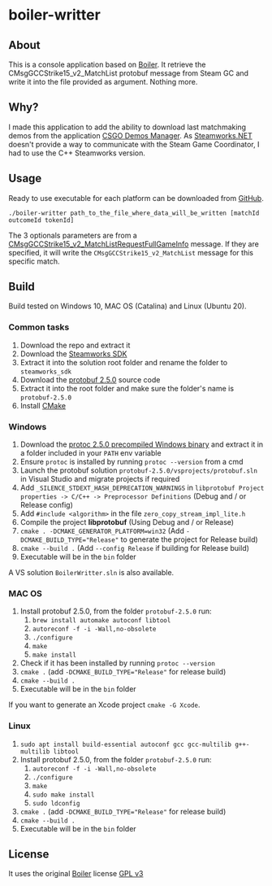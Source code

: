 # boiler-writter

## About

This is a console application based on [Boiler](https://bitbucket.org/ACB/boiler/).
It retrieve the CMsgGCCStrike15_v2_MatchList protobuf message from Steam GC and write it into the file provided as argument.
Nothing more.

## Why?

I made this application to add the ability to download last matchmaking demos from the application [CSGO Demos Manager](https://github.com/akiver/CSGO-Demos-Manager).
As [Steamworks.NET](http://steamworks.github.io/) doesn't provide a way to communicate with the Steam Game Coordinator, I had to use the C++ Steamworks version.

## Usage

Ready to use executable for each platform can be downloaded from [GitHub](https://github.com/akiver/boiler-writter/releases).

```
./boiler-writter path_to_the_file_where_data_will_be_written [matchId outcomeId tokenId]
```

The 3 optionals parameters are from a [CMsgGCCStrike15_v2_MatchListRequestFullGameInfo](https://github.com/SteamDatabase/Protobufs/blob/eeb5c60e9a6bf9f989b86bf77ec3d9e04a1bb8c6/csgo/cstrike15_gcmessages.proto#L823) message. If they are specified, it will write the `CMsgGCCStrike15_v2_MatchList` message for this specific match.

## Build

Build tested on Windows 10, MAC OS (Catalina) and Linux (Ubuntu 20).

### Common tasks

1. Download the repo and extract it
2. Download the [Steamworks SDK](https://partner.steamgames.com/)
3. Extract it into the solution root folder and rename the folder to `steamworks_sdk`
4. Download the [protobuf 2.5.0](https://github.com/google/protobuf/releases/tag/v2.5.0) source code
5. Extract it into the root folder and make sure the folder's name is `protobuf-2.5.0`
6. Install [CMake](https://cmake.org/download/)

### Windows

1. Download the [protoc 2.5.0 precompiled Windows binary](https://github.com/protocolbuffers/protobuf/releases/download/v2.5.0/protoc-2.5.0-win32.zip) and extract it in a folder included in your `PATH` env variable
2. Ensure `protoc` is installed by running `protoc --version` from a cmd
3. Launch the protobuf solution `protobuf-2.5.0/vsprojects/protobuf.sln` in Visual Studio and migrate projects if required
4. Add `_SILENCE_STDEXT_HASH_DEPRECATION_WARNINGS` in `libprotobuf Project properties -> C/C++ -> Preprocessor Definitions` (Debug and / or Release config)
5. Add `#include <algorithm>` in the file `zero_copy_stream_impl_lite.h`
6. Compile the project **libprotobuf** (Using Debug and / or Release)
7. `cmake . -DCMAKE_GENERATOR_PLATFORM=win32` (Add `-DCMAKE_BUILD_TYPE="Release"` to generate the project for Release build)
8. `cmake --build .` (Add `--config Release` if building for Release build)
9. Executable will be in the `bin` folder

A VS solution `BoilerWritter.sln` is also available.

### MAC OS

1. Install protobuf 2.5.0, from the folder `protobuf-2.5.0` run:
   1. `brew install automake autoconf libtool`
   2. `autoreconf -f -i -Wall,no-obsolete`
   3. `./configure`
   4. `make`
   5. `make install`
2. Check if it has been installed by running `protoc --version`
3. `cmake .` (add `-DCMAKE_BUILD_TYPE="Release"` for release build)
4. `cmake --build .`
5. Executable will be in the `bin` folder

If you want to generate an Xcode project `cmake -G Xcode`.

### Linux

1. `sudo apt install build-essential autoconf gcc gcc-multilib g++-multilib libtool`
2. Install protobuf 2.5.0, from the folder `protobuf-2.5.0` run:
   1. `autoreconf -f -i -Wall,no-obsolete`
   2. `./configure`
   3. `make`
   4. `sudo make install`
   5. `sudo ldconfig`
3. `cmake .` (add `-DCMAKE_BUILD_TYPE="Release"` for release build)
4. `cmake --build .`
5. Executable will be in the `bin` folder

## License

It uses the original [Boiler](https://bitbucket.org/ACB/boiler/) license [GPL v3](https://github.com/akiver/boiler-writter/blob/master/license.txt)
